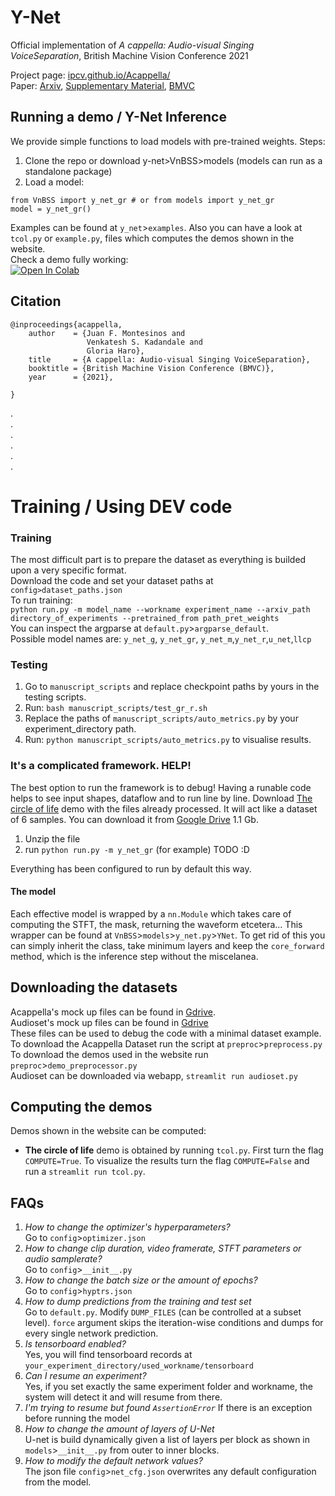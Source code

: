 # Y-Net

Official implementation of  *A cappella: Audio-visual Singing VoiceSeparation*, British Machine Vision Conference 2021

Project page: [ipcv.github.io/Acappella/](https://ipcv.github.io/Acappella/)  
Paper: [Arxiv](https://arxiv.org/abs/2104.09946), [Supplementary Material](https://raw.githubusercontent.com/IPCV/Acappella/master/supplementary_material.pdf),
[BMVC](https://www.bmvc2021-virtualconference.com/assets/papers/0971.pdf)   


## Running a demo / Y-Net Inference

We provide simple functions to load models with pre-trained weights. Steps:

1. Clone the repo or download y-net>VnBSS>models (models can run as a standalone package)
2. Load a model:

```
from VnBSS import y_net_gr # or from models import y_net_gr 
model = y_net_gr()
```
Examples can be found at `y_net`>`examples`. Also you can have a look at `tcol.py` or `example.py`, files which 
computes the demos shown in the website.  
Check a demo fully working:  
[![Open In Colab](https://colab.research.google.com/assets/colab-badge.svg)](https://colab.research.google.com/drive/1jFDy9vkuXDqyS63y0SCHkNTb7p494fSp?usp=sharing)

## Citation
```
@inproceedings{acappella,
    author    = {Juan F. Montesinos and
                 Venkatesh S. Kadandale and
                 Gloria Haro},
    title     = {A cappella: Audio-visual Singing VoiceSeparation},
    booktitle = {British Machine Vision Conference (BMVC)},
    year      = {2021},

}
```
.  
.  
.  
.  
.  
.  

# Training / Using DEV code
### Training
The most difficult part is to prepare the dataset as everything is builded upon a very specific format.  
Download the code and set your dataset paths at `config>dataset_paths.json`  
To run training:  
`python run.py -m model_name --workname experiment_name --arxiv_path directory_of_experiments --pretrained_from path_pret_weights`  
You can inspect the argparse at `default.py`>`argparse_default`.  
Possible model names are: `y_net_g`, `y_net_gr`, `y_net_m`,`y_net_r`,`u_net`,`llcp`
### Testing
1. Go to `manuscript_scripts` and replace  checkpoint paths by yours  in the testing scripts. 
2. Run: `bash manuscript_scripts/test_gr_r.sh`
3. Replace the paths of `manuscript_scripts/auto_metrics.py` by your experiment_directory path.  
4. Run: `python manuscript_scripts/auto_metrics.py` to visualise results.  

### It's a complicated framework. HELP!
The best option to run the framework is to debug! Having a runable code helps to see input shapes, dataflow and
to run line by line. Download [The circle of life](https://ipcv.github.io/Acappella/dataset/) demo with the files
already processed. It will act like a dataset of 6 samples. You can download it from
[Google Drive](https://drive.google.com/file/d/1An3kalwUpyPWpeH_urJchWsWaffVj3_J/view?usp=sharing) 1.1 Gb.
1. Unzip the file  
2. run `python run.py -m y_net_gr` (for example) TODO :D   

Everything has been configured to run by default this way.


#### The model
Each effective model is wrapped by a `nn.Module` which takes care of computing the STFT, the mask, returning the waveform
etcetera... This wrapper can be found at `VnBSS`>`models`>`y_net.py`>`YNet`. To get rid of this you can simply inherit the class,
take minimum layers and keep the `core_forward` method, which is the inference step without the miscelanea.  

## Downloading the datasets
Acappella's  mock up files can be found in [Gdrive](https://drive.google.com/file/d/1RyCeKJP4ttnkankUV2D7VVaNv3qCi5LU/view?usp=sharing).  
Audioset's mock up files can be found in [Gdrive](https://drive.google.com/file/d/1-OxJgjmV2IZVroI9S4oNGU57sv_tbZqX/view?usp=sharing)  
These files can be used to debug the code with a minimal dataset example.  
To download the Acappella Dataset run the script at `preproc`>`preprocess.py`  
To download the demos used in the website run `preproc`>`demo_preprocessor.py`  
Audioset can be downloaded via webapp, `streamlit run audioset.py`  
## Computing the demos  
Demos shown in the website can be computed:
* **The circle of life** demo is obtained by running `tcol.py`. First turn the flag `COMPUTE=True`. To visualize
the results turn the flag `COMPUTE=False` and run a `streamlit run tcol.py`.  
  

## FAQs  
1. *How to change the optimizer's hyperparameters?*  
Go to `config`>`optimizer.json`  
2. *How to change clip duration, video framerate, STFT parameters or audio samplerate?*  
Go to `config`>`__init__.py`  
3. *How to change the batch size or the amount of epochs?*  
Go to `config`>`hyptrs.json`  
4. *How to dump predictions from the training and test set*  
Go to `default.py`. Modify `DUMP_FILES` (can be controlled at a subset level). `force` argument 
   skips the iteration-wise conditions and dumps for every single network prediction.  
5. *Is tensorboard enabled?*  
Yes, you will find tensorboard records at `your_experiment_directory/used_workname/tensorboard`  
6. *Can I resume an experiment?*  
Yes, if you set exactly the same experiment folder and workname, the system will detect it and will resume from there.  
7. *I'm trying to resume but found `AssertionError`*
If there is an exception before running the model
8. *How to change the amount of layers of U-Net*  
U-net is  build dynamically given a list of layers per block as shown in `models`>`__init__.py` from outer to inner blocks.  
9. *How to modify the default network values?*  
The json file `config`>`net_cfg.json` overwrites any default configuration from the model. 
